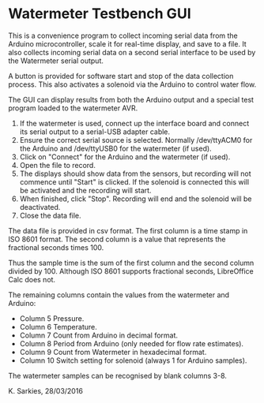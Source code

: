 Watermeter Testbench GUI
========================

This is a convenience program to collect incoming serial data from the
Arduino microcontroller, scale it for real-time display, and save to a file.
It also collects incoming serial data on a second serial interface to be used
by the Watermeter serial output.

A button is provided for software start and stop of the data collection process.
This also activates a solenoid via the Arduino to control water flow.

The GUI can display results from both the Arduino output and a special test
program loaded to the watermeter AVR.

1. If the watermeter is used, connect up the interface board and connect its 
   serial output to a serial-USB adapter cable.
2. Ensure the correct serial source is selected. Normally /dev/ttyACM0 for the
   Arduino and /dev/ttyUSB0 for the watermeter (if used).
3. Click on "Connect" for the Arduino and the watermeter (if used).
4. Open the file to record.
5. The displays should show data from the sensors, but recording will not
   commence until "Start" is clicked. If the solenoid is connected this will be
   activated and the recording will start.
6. When finished, click "Stop". Recording will end and the solenoid will be
   deactivated.
7. Close the data file.

The data file is provided in csv format. The first column is a time stamp in
ISO 8601 format. The second column is a value that represents the fractional
seconds times 100.

Thus the sample time is the sum of the first column and the second column
divided by 100. Although ISO 8601 supports fractional seconds, LibreOffice Calc
does not.

The remaining columns contain the values from the watermeter and Arduino:

* Column 5 Pressure.
* Column 6 Temperature.
* Column 7 Count from Arduino in decimal format.
* Column 8 Period from Arduino (only needed for flow rate estimates).
* Column 9 Count from Watermeter in hexadecimal format.
* Column 10 Switch setting for solenoid (always 1 for Arduino samples).

The watermeter samples can be recognised by blank columns 3-8.

K. Sarkies, 28/03/2016

